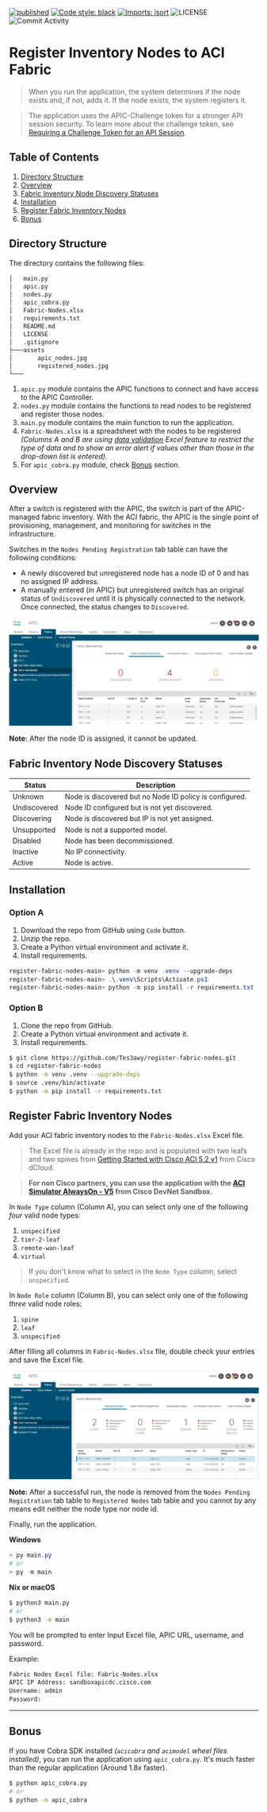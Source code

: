 [![published](https://static.production.devnetcloud.com/codeexchange/assets/images/devnet-published.svg)](https://developer.cisco.com/codeexchange/github/repo/Tes3awy/register-fabric-nodes)
[![Code style: black](https://img.shields.io/badge/code%20style-black-000000.svg?style=flat-square)](https://github.com/psf/black)
[![Imports: isort](https://img.shields.io/badge/%20imports-isort-%231674b1?style=flat-square&labelColor=ef8336)](https://pycqa.github.io/isort/)
![LICENSE](https://img.shields.io/github/license/Tes3awy/register-fabric-nodes?color=purple&style=flat-square&label=LICENSE)
![Commit Activity](https://img.shields.io/github/commit-activity/m/Tes3awy/register-fabric-nodes/main?logo=github&style=flat-square)

# Register Inventory Nodes to ACI Fabric

> When you run the application, the system determines if the node exists and, if not, adds it. If the node exists, the system registers it.

> The application uses the APIC-Challenge token for a stronger API session security. To learn more about the challenge token, see [Requiring a Challenge Token for an API Session](https://www.cisco.com/c/en/us/td/docs/switches/datacenter/aci/apic/sw/2-x/rest_cfg/2_1_x/b_Cisco_APIC_REST_API_Configuration_Guide/b_Cisco_APIC_REST_API_Configuration_Guide_chapter_01.html#ariaid-title33).

## Table of Contents

1. [Directory Structure](#directory-structure)
2. [Overview](#overview)
3. [Fabric Inventory Node Discovery Statuses](#fabric-inventory-node-discovery-statuses)
4. [Installation](#installation)
5. [Register Fabric Inventory Nodes](#register-fabric-inventory-nodes)
6. [Bonus](#bonus)

## Directory Structure

The directory contains the following files:

```
│   main.py
│   apic.py
│   nodes.py
│   apic_cobra.py
│   Fabric-Nodes.xlsx
|   requirements.txt
│   README.md
│   LICENSE
│   .gitignore
├───assets
│       apic_nodes.jpg
│       registered_nodes.jpg
└───
```

1. `apic.py` module contains the APIC functions to connect and have access to the APIC Controller.
2. `nodes.py` module contains the functions to read nodes to be registered and register those nodes.
3. `main.py` module contains the main function to run the application.
4. `Fabric-Nodes.xlsx` is a spreadsheet with the nodes to be registered _(Columns A and B are using [data validation](https://support.microsoft.com/en-us/office/apply-data-validation-to-cells-29fecbcc-d1b9-42c1-9d76-eff3ce5f7249) Excel feature to restrict the type of data and to show an error alert if values other than those in the drop-down list is entered)_.
5. For `apic_cobra.py` module, check [Bonus](#bonus) section.

## Overview

After a switch is registered with the APIC, the switch is part of the APIC-managed fabric inventory. With the
ACI fabric, the APIC is the single point of provisioning, management, and monitoring for switches in the infrastructure.

Switches in the `Nodes Pending Registration` tab table can have the following conditions:

- A newly discovered but unregistered node has a node ID of 0 and has no assigned IP address.
- A manually entered (in APIC) but unregistered switch has an original status of `Undiscovered` until it is physically connected to the network. Once connected, the status changes to `Discovered`.

![APIC Nodes](assets/apic_nodes.jpg)

**Note:** After the node ID is assigned, it cannot be updated.

## Fabric Inventory Node Discovery Statuses

| Status       | Description                                             |
| ------------ | ------------------------------------------------------- |
| Unknown      | Node is discovered but no Node ID policy is configured. |
| Undiscovered | Node ID configured but is not yet discovered.           |
| Discovering  | Node is discovered but IP is not yet assigned.          |
| Unsupported  | Node is not a supported model.                          |
| Disabled     | Node has been decommissioned.                           |
| Inactive     | No IP connectivity.                                     |
| Active       | Node is active.                                         |

## Installation

### Option A

1. Download the repo from GitHub using `Code` button.
2. Unzip the repo.
3. Create a Python virtual environment and activate it.
4. Install requirements.

```powershell
register-fabric-nodes-main> python -m venv .venv --upgrade-deps
register-fabric-nodes-main> .\.venv\Scripts\Activate.ps1
register-fabric-nodes-main> python -m pip install -r requirements.txt
```

### Option B

1. Clone the repo from GitHub.
2. Create a Python virtual environment and activate it.
3. Install requirements.

```bash
$ git clone https://github.com/Tes3awy/register-fabric-nodes.git
$ cd register-fabric-nodes
$ python -m venv .venv --upgrade-deps
$ source .venv/bin/activate
$ python -m pip install -r requirements.txt
```

## Register Fabric Inventory Nodes

Add your ACI fabric inventory nodes to the `Fabric-Nodes.xlsx` Excel file.

> The Excel file is already in the repo and is populated with two leafs and two spines from [Getting Started with Cisco ACI 5.2 v1](https://dcloud2-lon.cisco.com/content/demo/505213?returnPathTitleKey=content-view) from Cisco dCloud.

> **For non Cisco partners, you can use the application with the [ACI Simulator AlwaysOn - V5](https://devnetsandbox.cisco.com/RM/Diagram/Index/18a514e8-21d4-4c29-96b2-e3c16b1ee62e?diagramType=Topology) from Cisco DevNet Sandbox.**

In `Node Type` column (Column A), you can select only one of the following _four_ valid node types:

1. `unspecified`
2. `tier-2-leaf`
3. `remote-wan-leaf`
4. `virtual`

> If you don't know what to select in the `Node Type` column, select `unspecified`.

In `Node Role` column (Column B), you can select only one of the following _three_ valid node roles:

1. `spine`
2. `leaf`
3. `unspecified`

After filling all columns in `Fabric-Nodes.xlsx` file, double check your entries and save the Excel file.

![Registered Nodes](assets/registered_nodes.jpg)

**Note:** After a successful run, the node is removed from the `Nodes Pending Registration` tab table to `Registered Nodes` tab table and you cannot by any means edit neither the node type nor node id.

Finally, run the application.

**Windows**

```powershell
> py main.py
# or
> py -m main
```

**Nix or macOS**

```bash
$ python3 main.py
# or
$ python3 -m main
```

You will be prompted to enter Input Excel file, APIC URL, username, and password.

Example:

```bash
Fabric Nodes Excel file: Fabric-Nodes.xlsx
APIC IP Address: sandboxapicdc.cisco.com
Username: admin
Password:
```

---

## Bonus

If you have Cobra SDK installed _(`acicobra` and `acimodel` wheel files installed)_, you can run the application using `apic_cobra.py`. It's much faster than the regular application (Around 1.8x faster).

```bash
$ python apic_cobra.py
# or
$ python -m apic_cobra
```
